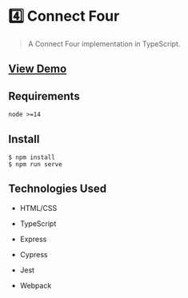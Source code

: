# 4️⃣ Connect Four

> A Connect Four implementation in TypeScript.

## [View Demo](https://mhborthwick.github.io/connect4/)

## Requirements

```
node >=14
```

## Install

```
$ npm install
$ npm run serve
```

## Technologies Used

- HTML/CSS

- TypeScript

- Express

- Cypress

- Jest

- Webpack
